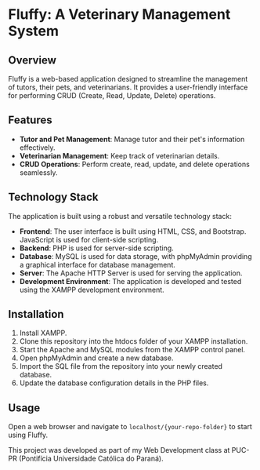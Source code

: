 # Fluffy: A Veterinary Management System

## Overview
Fluffy is a web-based application designed to streamline the management of tutors, their pets, and veterinarians. It provides a user-friendly interface for performing CRUD (Create, Read, Update, Delete) operations.

## Features
- **Tutor and Pet Management**: Manage tutor and their pet's information effectively.
- **Veterinarian Management**: Keep track of veterinarian details.
- **CRUD Operations**: Perform create, read, update, and delete operations seamlessly.

## Technology Stack
The application is built using a robust and versatile technology stack:

- **Frontend**: The user interface is built using HTML, CSS, and Bootstrap. JavaScript is used for client-side scripting.
- **Backend**: PHP is used for server-side scripting.
- **Database**: MySQL is used for data storage, with phpMyAdmin providing a graphical interface for database management.
- **Server**: The Apache HTTP Server is used for serving the application.
- **Development Environment**: The application is developed and tested using the XAMPP development environment.

## Installation
1. Install XAMPP.
2. Clone this repository into the htdocs folder of your XAMPP installation.
3. Start the Apache and MySQL modules from the XAMPP control panel.
4. Open phpMyAdmin and create a new database.
5. Import the SQL file from the repository into your newly created database.
6. Update the database configuration details in the PHP files.

## Usage
Open a web browser and navigate to `localhost/{your-repo-folder}` to start using Fluffy.


This project was developed as part of my Web Development class at PUC-PR (Pontifícia Universidade Católica do Paraná).
